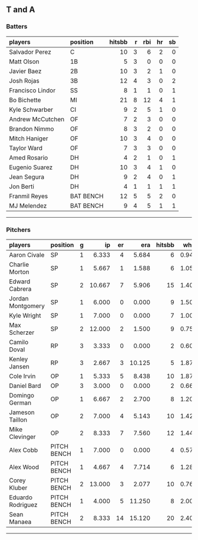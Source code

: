 ## T and A

### Batters

 
|players          |position  | hitsbb|  r| rbi| hr| sb| 
|:----------------|:---------|------:|--:|---:|--:|--:| 
|Salvador Perez   |C         |     10|  3|   6|  2|  0| 
|Matt Olson       |1B        |      5|  3|   0|  0|  0| 
|Javier Baez      |2B        |     10|  3|   2|  1|  0| 
|Josh Rojas       |3B        |     12|  4|   3|  0|  2| 
|Francisco Lindor |SS        |      8|  1|   1|  0|  1| 
|Bo Bichette      |MI        |     21|  8|  12|  4|  1| 
|Kyle Schwarber   |CI        |      9|  2|   5|  1|  0| 
|Andrew McCutchen |OF        |      7|  2|   3|  0|  0| 
|Brandon Nimmo    |OF        |      8|  3|   2|  0|  0| 
|Mitch Haniger    |OF        |     10|  3|   4|  0|  0| 
|Taylor Ward      |OF        |      7|  3|   3|  0|  0| 
|Amed Rosario     |DH        |      4|  2|   1|  0|  1| 
|Eugenio Suarez   |DH        |     10|  3|   4|  1|  0| 
|Jean Segura      |DH        |      9|  2|   4|  0|  1| 
|Jon Berti        |DH        |      4|  1|   1|  1|  1| 
|Franmil Reyes    |BAT BENCH |     12|  5|   5|  2|  0| 
|MJ Melendez      |BAT BENCH |      9|  4|   5|  1|  1| 

* * *

### Pitchers

 
|players           |position    |  g|     ip| er|    era| hitsbb|  whip| so|  w| sv| 
|:-----------------|:-----------|--:|------:|--:|------:|------:|-----:|--:|--:|--:| 
|Aaron Civale      |SP          |  1|  6.333|  4|  5.684|      6| 0.947|  5|  0|  0| 
|Charlie Morton    |SP          |  1|  5.667|  1|  1.588|      6| 1.059|  7|  1|  0| 
|Edward Cabrera    |SP          |  2| 10.667|  7|  5.906|     15| 1.406| 12|  0|  0| 
|Jordan Montgomery |SP          |  1|  6.000|  0|  0.000|      9| 1.500|  4|  1|  0| 
|Kyle Wright       |SP          |  1|  7.000|  0|  0.000|      7| 1.000|  6|  1|  0| 
|Max Scherzer      |SP          |  2| 12.000|  2|  1.500|      9| 0.750| 16|  0|  0| 
|Camilo Doval      |RP          |  3|  3.333|  0|  0.000|      2| 0.600|  4|  1|  2| 
|Kenley Jansen     |RP          |  3|  2.667|  3| 10.125|      5| 1.875|  1|  0|  2| 
|Cole Irvin        |OP          |  1|  5.333|  5|  8.438|     10| 1.875|  6|  1|  0| 
|Daniel Bard       |OP          |  3|  3.000|  0|  0.000|      2| 0.667|  3|  0|  2| 
|Domingo German    |OP          |  1|  6.667|  2|  2.700|      8| 1.200|  1|  0|  0| 
|Jameson Taillon   |OP          |  2|  7.000|  4|  5.143|     10| 1.429|  5|  0|  0| 
|Mike Clevinger    |OP          |  2|  8.333|  7|  7.560|     12| 1.440|  7|  1|  0| 
|Alex Cobb         |PITCH BENCH |  1|  7.000|  0|  0.000|      4| 0.571|  7|  1|  0| 
|Alex Wood         |PITCH BENCH |  1|  4.667|  4|  7.714|      6| 1.286|  5|  0|  0| 
|Corey Kluber      |PITCH BENCH |  2| 13.000|  3|  2.077|     10| 0.769|  8|  2|  0| 
|Eduardo Rodriguez |PITCH BENCH |  1|  4.000|  5| 11.250|      8| 2.000|  5|  0|  0| 
|Sean Manaea       |PITCH BENCH |  2|  8.333| 14| 15.120|     20| 2.400|  8|  0|  0| 


* * *


